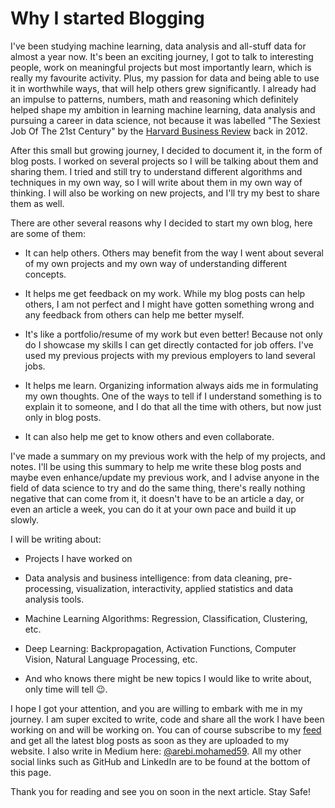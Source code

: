 # Why I started Blogging

<!--more-->

I've been studying machine learning, data analysis and all-stuff data for almost a year now. It's been an exciting journey, I got to talk to interesting people, work on meaningful projects but most importantly learn, which is really my favourite activity. Plus, my passion for data and being able to use it in worthwhile ways, that will help others grew significantly. I already had an impulse to patterns, numbers, math and reasoning which definitely helped shape my ambition in learning machine learning, data analysis and pursuing a career in data science, not because it was labelled "The Sexiest Job Of The 21st Century" by the [Harvard Business Review](https://hbr.org/2012/10/data-scientist-the-sexiest-job-of-the-21st-century) back in 2012.

After this small but growing journey, I decided to document it, in the form of blog posts. I worked on several projects so I will be talking about them and sharing them. I tried and still try to understand different algorithms and techniques in my own way, so I will write about them in my own way of thinking. I will also be working on new projects, and I'll try my best to share them as well.

There are other several reasons why I decided to start my own blog, here are some of them:

- It can help others. Others may benefit from the way I went about several of my own projects and my own way of understanding different concepts.

- It helps me get feedback on my work. While my blog posts can help others, I am not perfect and I might have gotten something wrong and any feedback from others can help me better myself.

- It's like a portfolio/resume of my work but even better! Because not only do I showcase my skills I can get directly contacted for job offers. I've used my previous projects with my previous employers to land several jobs.

- It helps me learn. Organizing information always aids me in formulating my own thoughts. One of the ways to tell if I understand something is to explain it to someone, and I do that all the time with others, but now just only in blog posts.

- It can also help me get to know others and even collaborate.

I've made a summary on my previous work with the help of my projects, and notes. I'll be using this summary to help me write these blog posts and maybe even enhance/update my previous work, and I advise anyone in the field of data science to try and do the same thing, there's really nothing negative that can come from it, it doesn't have to be an article a day, or even an article a week, you can do it at your own pace and build it up slowly.

I will be writing about:

- Projects I have worked on 

- Data analysis and business intelligence: from data cleaning, pre-processing, visualization, interactivity, applied statistics and data analysis tools.

- Machine Learning Algorithms: Regression, Classification, Clustering, etc.

- Deep Learning: Backpropagation, Activation Functions, Computer Vision, Natural Language Processing, etc.

- And who knows there might be new topics I would like to write about, only time will tell 😉.

I hope I got your attention, and you are willing to embark with me in my journey. I am super excited to write, code and share all the work I have been working on and will be working on. You can of course subscribe to my [feed](/sub.html) and get all the latest blog posts as soon as they are uploaded to my website. I also write in Medium here: [@arebi.mohamed59](https://medium.com/@arebi.mohamed59). All my other social links such as GitHub and LinkedIn are to be found at the bottom of this page.

Thank you for reading and see you on soon in the next article. Stay Safe!
